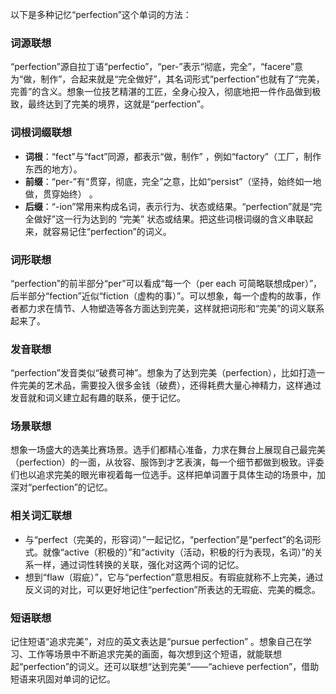 以下是多种记忆“perfection”这个单词的方法：

### 词源联想
“perfection”源自拉丁语“perfectio”，“per-”表示“彻底，完全”，“facere”意为“做，制作”，合起来就是“完全做好”，其名词形式“perfection”也就有了“完美，完善”的含义。想象一位技艺精湛的工匠，全身心投入，彻底地把一件作品做到极致，最终达到了完美的境界，这就是“perfection”。

### 词根词缀联想
 - **词根**：“fect”与“fact”同源，都表示“做，制作” ，例如“factory”（工厂，制作东西的地方）。
 - **前缀**：“per-”有“贯穿，彻底，完全”之意，比如“persist”（坚持，始终如一地做，贯穿始终） 。
 - **后缀**：“-ion”常用来构成名词，表示行为、状态或结果。“perfection”就是“完全做好”这一行为达到的 “完美” 状态或结果。把这些词根词缀的含义串联起来，就容易记住“perfection”的词义。

### 词形联想
“perfection”的前半部分“per”可以看成“每一个（per each 可简略联想成per）”，后半部分“fection”近似“fiction（虚构的事）”。可以想象，每一个虚构的故事，作者都力求在情节、人物塑造等各方面达到完美，这样就把词形和“完美”的词义联系起来了。

### 发音联想
“perfection”发音类似“破费可神”。想象为了达到完美（perfection），比如打造一件完美的艺术品，需要投入很多金钱（破费），还得耗费大量心神精力，这样通过发音就和词义建立起有趣的联系，便于记忆。

### 场景联想
想象一场盛大的选美比赛场景。选手们都精心准备，力求在舞台上展现自己最完美（perfection）的一面，从妆容、服饰到才艺表演，每一个细节都做到极致。评委们也以追求完美的眼光审视着每一位选手。这样把单词置于具体生动的场景中，加深对“perfection”的记忆。

### 相关词汇联想
 - 与“perfect（完美的，形容词）”一起记忆，“perfection”是“perfect”的名词形式。就像“active（积极的）”和“activity（活动，积极的行为表现，名词）”的关系一样，通过词性转换的关联，强化对这两个词的记忆。
 - 想到“flaw（瑕疵）”，它与“perfection”意思相反。有瑕疵就称不上完美，通过反义词的对比，可以更好地记住“perfection”所表达的无瑕疵、完美的概念。

### 短语联想
记住短语“追求完美”，对应的英文表达是“pursue perfection” 。想象自己在学习、工作等场景中不断追求完美的画面，每次想到这个短语，就能联想起“perfection”的词义。还可以联想“达到完美”——“achieve perfection”，借助短语来巩固对单词的记忆。 